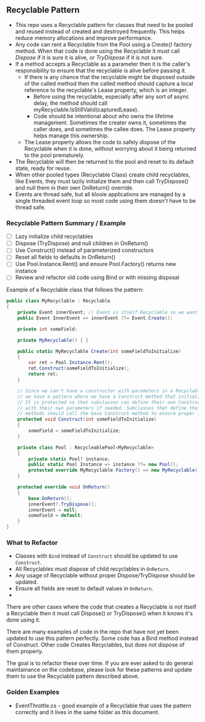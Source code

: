 ﻿## Recyclable Pattern

- This repo uses a Recyclable pattern for classes that need to be pooled and reused instead of created and destroyed frequently. This helps reduce memory allocations and improve performance.
- Any code can rent a Recyclable from the Pool using a *Create()* factory method. When that code is done using the Recyclable it must call *Dispose* if it is sure it is alive, or *TryDispose* if it is not sure. 
- If a method accepts a Recyclable as a parameter then it is the caller's responsibility to ensure that the recyclable is alive before passing it.
    - If there is any chance that the recyclable might be disposed outside of the called method then the called method should capture a local reference to the recyclable's Lease property, which is an integer.
        - Before using the recyclable, especially after any sort of async delay, the method should call myRecyclable.IsStillValid(capturedLease).
        - Code should be intentional about who owns the lifetime management. Sometimes the creater owns it, sometimes the caller does, and sometimes the callee does. The Lease property helps manage this ownership.
    - The Lease property allows the code to safely dispose of the Recyclable when it is done, without worrying about it being returned to the pool prematurely.
- The Recyclable will then be returned to the pool and reset to its default state, ready for reuse.
- When other pooled types (Recyclable Class) create child recyclables, like Events, they must lazily initialize them and then call TryDispose() and null them in their own OnReturn() override.
- Events are thread safe, but all klooie applications are managed by a single threaded event loop so most code using them doesn't have to be thread safe.

### Recyclable Pattern Summary / Example
- [ ] Lazy initialize child recyclables
- [ ] Dispose (TryDispose) and null children in OnReturn()
- [ ] Use Construct() instead of parameterized constructors
- [ ] Reset all fields to defaults in OnReturn()
- [ ] Use Pool.Instance.Rent() and ensure Pool.Factory() returns new instance
- [ ] Review and refactor old code using Bind or with missing disposal

Example of a Recyclable class that follows the pattern:
```csharp
public class MyRecyclable : Recyclable
{
    private Event innerEvent; // Event is itself Recyclable so we want to lazily initialize it and manage its lifecycle.
    public Event InnerEvent => innerEvent ??= Event.Create();

    private int someField;

    private MyRecyclable() { }

    public static MyRecyclable Create(int someFieldToInitialize)
    {
        var ret = Pool.Instance.Rent();
        ret.Construct(someFieldToInitialize);
        return ret;
    }

    // Since we can't have a constructor with parameters in a Recyclable,
    // we have a pattern where we have a Construct method that initializes fields.
    // It is protected so that subclasses can define their own Construct methods 
    // with their own parameters if needed. Subclasses that define their own Create
    // methods should call the base Construct method to ensure proper initialization.
    protected void Construct(int someFieldToInitialize)
    {
        someField = someFieldToInitialize;
    }

    private class Pool : RecycleablePool<MyRecyclable>
    {
        private static Pool? instance;
        public static Pool Instance => instance ??= new Pool();
        protected override MyRecyclable Factory() => new MyRecyclable();
    }

    protected override void OnReturn()
    {
        base.OnReturn();
        innerEvent?.TryDispose();
        innerEvent = null;
        someField = default;
    }
}
```

### What to Refactor
- Classes with `Bind` instead of `Construct` should be updated to use `Construct`.
- All Recyclables must dispose of child recyclables in `OnReturn`.
- Any usage of Recyclable without proper Dispose/TryDispose should be updated.
- Ensure all fields are reset to default values in `OnReturn`.
- 
There are other cases where the code that creates a Recyclable is not itself a Recyclable then it must call Dispose() or TryDispose() when it knows it's done using it.

There are many examples of code in the repo that have not yet been updated to use this pattern perfectly. Some code has a Bind method instead of Construct. Other code Creates Recyclables, but does not dispose of them properly. 

The goal is to refactor these over time. If you are ever asked to do general maintainance on the codebase, please look for these patterns and update them to use the Recyclable pattern described above.

### Golden Examples
- EventThrottle.cs - good example of a Recyclable that uses the pattern correctly and it lives in the same folder as this document.
